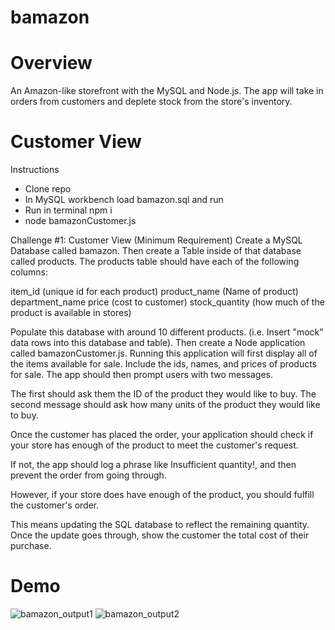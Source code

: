 # bamazon


# Overview

An Amazon-like storefront with the MySQL and Node.js.
The app will take in orders from customers and deplete stock from the store's inventory. 


# Customer View

Instructions
- Clone repo
- In MySQL workbench load bamazon.sql and run
- Run in terminal  npm i
- node bamazonCustomer.js


Challenge #1: Customer View (Minimum Requirement)
Create a MySQL Database called bamazon.
Then create a Table inside of that database called products.
The products table should have each of the following columns:

item_id (unique id for each product)
product_name (Name of product)
department_name
price (cost to customer)
stock_quantity (how much of the product is available in stores)

Populate this database with around 10 different products. (i.e. Insert "mock" data rows into this database and table).
Then create a Node application called bamazonCustomer.js. Running this application will first display all of the items available for sale. Include the ids, names, and prices of products for sale.
The app should then prompt users with two messages.

The first should ask them the ID of the product they would like to buy.
The second message should ask how many units of the product they would like to buy.

Once the customer has placed the order, your application should check if your store has enough of the product to meet the customer's request.

If not, the app should log a phrase like Insufficient quantity!, and then prevent the order from going through.

However, if your store does have enough of the product, you should fulfill the customer's order.

This means updating the SQL database to reflect the remaining quantity.
Once the update goes through, show the customer the total cost of their purchase.

# Demo
![bamazon_output1](https://user-images.githubusercontent.com/40503899/46318579-0214e680-c5a5-11e8-8674-b936ca8a6a27.jpg)
![bamazon_output2](https://user-images.githubusercontent.com/40503899/46318580-0214e680-c5a5-11e8-9de6-ee6c2edc9470.jpg)

